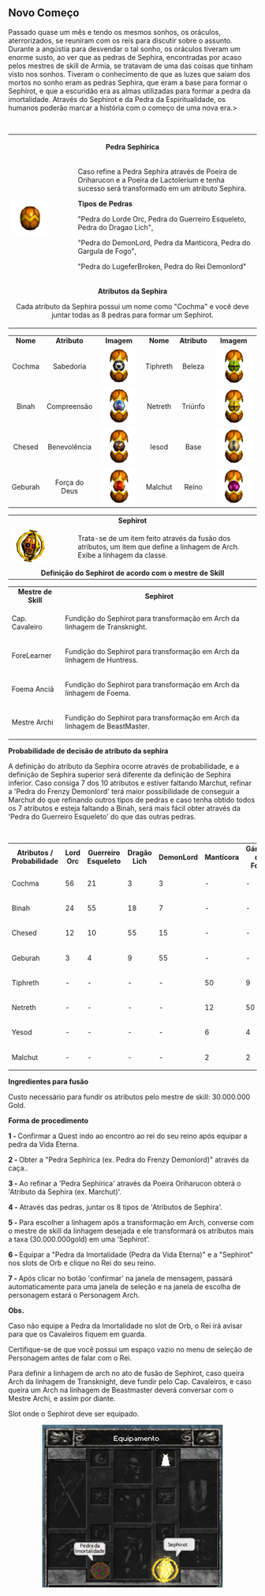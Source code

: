 ## Novo Começo

<html>
  <head>
    <meta charset="utf-8" />
    <meta name="viewport" content="width=device-width" />
  </head>
  <body>

<p>Passado quase um mês e tendo os mesmos sonhos, os oráculos, aterrorizados, se reuniram com os reis para discutir sobre o assunto. Durante a angústia para desvendar o tal sonho, os oráculos tiveram um enorme susto, ao ver que as pedras de Sephira, encontradas por acaso pelos mestres de skill de Armia, se tratavam de uma das coisas que tinham visto nos sonhos. Tiveram o conhecimento de que as luzes que saiam dos mortos no sonho eram as pedras Sephira, que eram a base para formar o Sephirot, e que a escuridão era as almas utilizadas para formar a pedra da imortalidade. Através do Sephirot e da Pedra da Espiritualidade, os humanos poderão marcar a história com o começo de uma nova era.></p>
<br>
<table border="0" cellpadding="0" cellspacing="0">
	<tr>
		<td colspan="2" align="center"><p><strong>Pedra Sephírica</strong></p></td>
	</tr>
	<tr>						
		<td width="120px"><img src="./Quests-Especiais-files/Novo-Comeco-files/wyd_img_novo-comeco-1.gif"></td>
		<td><p>Caso refine a Pedra Sephira através de Poeira de Oriharucon e a Poeira de Lactolerium e tenha sucesso será transformado em um atributo Sephira.</p>
			<p><strong>Tipos de Pedras</strong></p>
			<p>"Pedra do Lorde Orc, Pedra do Guerreiro Esqueleto, Pedra do Dragao Lich",</p>
			<p>"Pedra do DemonLord, Pedra da Manticora, Pedra do Gargula de Fogo",</p>
			<p>"Pedra do LugeferBroken, Pedra do Rei Demonlord"</p></td>
	</tr>
	<tr>
		<td colspan="2" align="center"><p><strong>Atributos da Sephira</strong></p>
			<p>Cada atributo da Sephira possui um nome como "Cochma" e você deve juntar todas as 8 pedras para formar um Sephirot.</p></td>
	</tr>
</table>
<table align="center">
	<tr align="center">
		<td><strong>Nome</strong></td>
		<td><strong>Atributo</strong></td>
		<td><strong>Imagem</strong></td>
		<td><strong>Nome</strong></td>
		<td><strong>Atributo</strong></td>
		<td><strong>Imagem</strong></td>
	</tr>
	<tr align="center">
		<td>Cochma</td>
		<td>Sabedoria</td>			
		<td width="150px"><img src="./Quests-Especiais-files/Novo-Comeco-files/wyd_img_novo-comeco-2.gif"></td>
		<td>Tiphreth</td>
		<td>Beleza</td>			
		<td width="150px"><img src="./Quests-Especiais-files/Novo-Comeco-files/wyd_img_novo-comeco-3.gif"></td>
	</tr><tr align="center">
		<td>Binah</td>
		<td>Compreensão</td>			
		<td width="150px"><img src="./Quests-Especiais-files/Novo-Comeco-files/wyd_img_novo-comeco-4.gif"></td>
		<td>Netreth</td>
		<td>Triúnfo</td>			
		<td width="150px"><img src="./Quests-Especiais-files/Novo-Comeco-files/wyd_img_novo-comeco-5.gif"></td>
	</tr>
	<tr align="center">
		<td>Chesed</td>
		<td>Benevolência</td>			
		<td width="150px"><img src="./Quests-Especiais-files/Novo-Comeco-files/wyd_img_novo-comeco-6.gif"></td>
		<td>Iesod</td>
		<td>Base</td>			
		<td width="150px"><img src="./Quests-Especiais-files/Novo-Comeco-files/wyd_img_novo-comeco-7.gif"></td>
	</tr>
	<tr align="center">
		<td>Geburah</td>
		<td>Força do Deus</td>			
		<td width="150px"><img src="./Quests-Especiais-files/Novo-Comeco-files/wyd_img_novo-comeco-8.gif"></td>
		<td>Malchut</td>
		<td>Reino</td>			
		<td width="150px"><img src="./Quests-Especiais-files/Novo-Comeco-files/wyd_img_novo-comeco-9.gif"></td>
	</tr>
</table>
<table border="0" cellpadding="2" cellspacing="2">
	<tr>
		<td colspan="2" align="center"><strong>Sephirot</strong></td>
	</tr>
	<tr>
		<td width="120px"><img src="./Quests-Especiais-files/Novo-Comeco-files/wyd_img_novo-comeco-10.gif"></td>
		<td><p>Trata-se de um item feito através da fusão dos atributos, um item que define a linhagem de Arch. Exibe a linhagem da classe.</p></td>
	</tr>
	<tr>
		<td colspan="2" align="center"><strong>Definição do Sephirot de acordo com o mestre de Skill</strong></td>
	</tr>
</table>
<table border="0" cellpadding="2" cellspacing="2">
	<tr align="center">
		<td><strong>Mestre de Skill</strong></td>
		<td><strong>Sephirot</strong></td>
	</tr>
	<tr>
		<td><p>Cap. Cavaleiro</p></td>
		<td><p>Fundição do Sephirot para transformação em Arch da linhagem de Transknight.</p></td>
	</tr>
	<tr>
		<td><p>ForeLearner</p></td>
		<td><p>Fundição do Sephirot para transformação em Arch da linhagem de Huntress.</p></td>
	</tr>
	<tr>
		<td><p>Foema Anciã</p></td>
		<td><p>Fundição do Sephirot para transformação em Arch da linhagem de Foema.</p></td>
	</tr>
	<tr>
		<td><p>Mestre Archi</p></td>
		<td><p>Fundição do Sephirot para transformação em Arch da linhagem de BeastMaster.</p></td>
	</tr>
</table>
<p><strong>Probabilidade de decisão de atributo da sephira</strong></p>
<p>A definição do atributo da Sephira ocorre através de probabilidade, e a definição de Sephira superior será diferente da definição de Sephira inferior. Caso consiga 7 dos 10 atributos e estiver faltando Marchut, refinar a 'Pedra do Frenzy Demonlord' terá maior possibilidade de conseguir a Marchut do que refinando outros tipos de pedras e caso tenha obtido todos os 7 atributos e esteja faltando a Binah, será mais fácil obter através da 'Pedra do Guerreiro Esqueleto' do que das outras pedras.</p>
<br>
<table border="0" cellpadding="2" cellspacing="2">
	<tr align="center">
		<td width="100"><strong>Atributos / Probabilidade</strong></td>
		<td width="100"><strong>Lord Orc</strong></td>
		<td width="100"><strong>Guerreiro Esqueleto</strong></td>
		<td width="100"><strong>Dragão Lich</strong></td>
		<td width="100"><strong>DemonLord</strong></td>
		<td width="100"><strong>Mantícora</strong></td>
		<td width="100"><strong>Gárgula de Fogo</strong></td>
		<td width="100"><strong>Lugefer Broken</strong></td>
		<td width="100"><strong>Rei DemonLord</strong></td>
	</tr>
	<tr>
		<td><p>Cochma</p></td>
		<td><p>56</p></td>
		<td><p>21</p></td>
		<td><p>3</p></td>
		<td><p>3</p></td>
		<td><p>-</p></td>
		<td><p>-</p></td>
		<td><p>-</p></td>
		<td><p>-</p></td>
	</tr>
	<tr>
		<td><p>Binah</p></td>
		<td><p>24</p></td>
		<td><p>55</p></td>
		<td><p>18</p></td>
		<td><p>7</p></td>
		<td><p>-</p></td>
		<td><p>-</p></td>
		<td><p>-</p></td>
		<td><p>-</p></td>
	</tr>
	<tr>
		<td><p>Chesed</p></td>
		<td><p>12</p></td>
		<td><p>10</p></td>
		<td><p>55</p></td>
		<td><p>15</p></td>
		<td><p>-</p></td>
		<td><p>-</p></td>
		<td><p>-</p></td>
		<td><p>-</p></td>
	</tr>
	<tr>
		<td><p>Geburah</p></td>
		<td><p>3</p></td>
		<td><p>4</p></td>
		<td><p>9</p></td>
		<td><p>55</p></td>
		<td><p>-</p></td>
		<td><p>-</p></td>
		<td><p>-</p></td>
		<td><p>-</p></td>
	</tr>
	<tr>
		<td><p>Tiphreth</p></td>
		<td><p>-</p></td>
		<td><p>-</p></td>
		<td><p>-</p></td>
		<td><p>-</p></td>
		<td><p>50</p></td>
		<td><p>9</p></td>
		<td><p>2</p></td>
		<td><p>2</p></td>
	</tr>
	<tr>
		<td><p>Netreth</p></td>
		<td><p>-</p></td>
		<td><p>-</p></td>
		<td><p>-</p></td>
		<td><p>-</p></td>
		<td><p>12</p></td>
		<td><p>50</p></td>
		<td><p>6</p></td>
		<td><p>3</p></td>
	</tr>
	<tr>
		<td><p>Yesod</p></td>
		<td><p>-</p></td>
		<td><p>-</p></td>
		<td><p>-</p></td>
		<td><p>-</p></td>
		<td><p>6</p></td>
		<td><p>4</p></td>
		<td><p>50</p></td>
		<td><p>5</p></td>
	</tr>
	<tr>
		<td><p>Malchut</p></td>
		<td><p>-</p></td>
		<td><p>-</p></td>
		<td><p>-</p></td>
		<td><p>-</p></td>
		<td><p>2</p></td>
		<td><p>2</p></td>
		<td><p>4</p></td>
		<td><p>50</p></td>
	</tr>
</table>

<p><strong>Ingredientes para fusão</strong></p>
<p>Custo necessário para fundir os atributos pelo mestre de skill: 30.000.000 Gold.</p>
<p><strong>Forma de procedimento</strong></p>
<p><strong>1 - </strong>Confirmar a Quest indo ao encontro ao rei do seu reino após equipar a pedra da Vida Eterna.</p>
<p><strong>2 - </strong>Obter a "Pedra Sephírica (ex. Pedra do Frenzy Demonlord)" através da caça..</p>
<p><strong>3 - </strong>Ao refinar a 'Pedra Sephírica' através da Poeira Oriharucon obterá o 'Atributo da Sephira (ex. Marchut)'.</p>
<p><strong>4 - </strong>Através das pedras, juntar os 8 tipos de 'Atributos de Sephira'.</p>
<p><strong>5 - </strong>Para escolher a linhagem após a transformação em Arch, converse com o mestre de skill da linhagem desejada e ele transformará os atributos mais a taxa (30.000.000gold) em uma 'Sephirot'.</p>
<p><strong>6 - </strong>Equipar a "Pedra da Imortalidade (Pedra da Vida Eterna)" e a "Sephirot" nos slots de Orb e clique no Rei do seu reino.</p>
<p><strong>7 - </strong>Após clicar no botão 'confirmar' na janela de mensagem, passará automaticamente para uma janela de seleção e na janela de escolha de personagem estará o Personagem Arch.</p>
<p><strong>Obs.</strong></p>
<p>Caso não equipe a Pedra da Imortalidade no slot de Orb, o Rei irá avisar para que os Cavaleiros fiquem em guarda.</p>
<p>Certifique-se de que você possui um espaço vazio no menu de seleção de Personagem antes de falar com o Rei.</p>
<p>Para definir a linhagem de arch no ato de fusão de Sephirot, caso queira Arch da linhagem de Transknight, deve fundir pelo Cap. Cavaleiros, e caso queira um Arch na linhagem de Beastmaster deverá conversar com o Mestre Archi, e assim por diante.</p>
<p>Slot onde o Sephirot deve ser equipado.</p>
<p align="center"><img src="./Quests-Especiais-files/Novo-Comeco-files/wyd_img_novo-comeco-11.gif"></p>
  </body>
</html>
